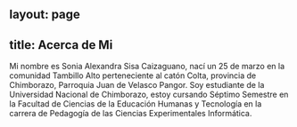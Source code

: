 
layout: page
---
title: Acerca de Mi
---
Mi nombre es Sonia Alexandra Sisa Caizaguano, nací un 25 de marzo en la comunidad Tambillo Alto
perteneciente al catón Colta, provincia de Chimborazo, Parroquia Juan de Velasco Pangor.
Soy estudiante de la Universidad Nacional de Chimborazo, estoy cursando
Séptimo Semestre en la Facultad de Ciencias de la Educación Humanas y Tecnología
en la carrera de Pedagogía de las Ciencias Experimentales Informática.

